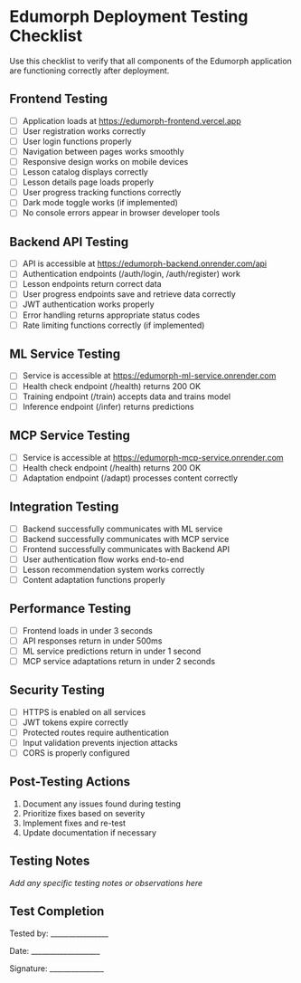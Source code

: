 # Edumorph Deployment Testing Checklist

Use this checklist to verify that all components of the Edumorph application are functioning correctly after deployment.

## Frontend Testing

- [ ] Application loads at https://edumorph-frontend.vercel.app
- [ ] User registration works correctly
- [ ] User login functions properly
- [ ] Navigation between pages works smoothly
- [ ] Responsive design works on mobile devices
- [ ] Lesson catalog displays correctly
- [ ] Lesson details page loads properly
- [ ] User progress tracking functions correctly
- [ ] Dark mode toggle works (if implemented)
- [ ] No console errors appear in browser developer tools

## Backend API Testing

- [ ] API is accessible at https://edumorph-backend.onrender.com/api
- [ ] Authentication endpoints (/auth/login, /auth/register) work
- [ ] Lesson endpoints return correct data
- [ ] User progress endpoints save and retrieve data correctly
- [ ] JWT authentication works properly
- [ ] Error handling returns appropriate status codes
- [ ] Rate limiting functions correctly (if implemented)

## ML Service Testing

- [ ] Service is accessible at https://edumorph-ml-service.onrender.com
- [ ] Health check endpoint (/health) returns 200 OK
- [ ] Training endpoint (/train) accepts data and trains model
- [ ] Inference endpoint (/infer) returns predictions

## MCP Service Testing

- [ ] Service is accessible at https://edumorph-mcp-service.onrender.com
- [ ] Health check endpoint (/health) returns 200 OK
- [ ] Adaptation endpoint (/adapt) processes content correctly

## Integration Testing

- [ ] Backend successfully communicates with ML service
- [ ] Backend successfully communicates with MCP service
- [ ] Frontend successfully communicates with Backend API
- [ ] User authentication flow works end-to-end
- [ ] Lesson recommendation system works correctly
- [ ] Content adaptation functions properly

## Performance Testing

- [ ] Frontend loads in under 3 seconds
- [ ] API responses return in under 500ms
- [ ] ML service predictions return in under 1 second
- [ ] MCP service adaptations return in under 2 seconds

## Security Testing

- [ ] HTTPS is enabled on all services
- [ ] JWT tokens expire correctly
- [ ] Protected routes require authentication
- [ ] Input validation prevents injection attacks
- [ ] CORS is properly configured

## Post-Testing Actions

1. Document any issues found during testing
2. Prioritize fixes based on severity
3. Implement fixes and re-test
4. Update documentation if necessary

## Testing Notes

_Add any specific testing notes or observations here_

## Test Completion

Tested by: ________________

Date: ___________________

Signature: _______________